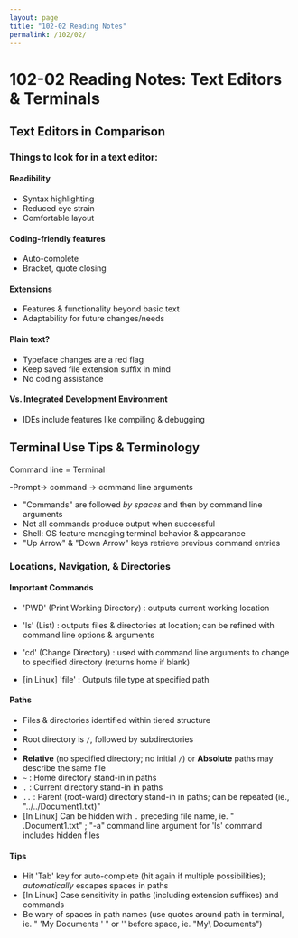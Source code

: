 ```yaml
---
layout: page
title: "102-02 Reading Notes"
permalink: /102/02/
---
```


# 102-02 Reading Notes: Text Editors & Terminals

## Text Editors in Comparison

### Things to look for in a text editor:
#### Readibility 
* Syntax highlighting
* Reduced eye strain
* Comfortable layout
#### Coding-friendly features
- Auto-complete
- Bracket, quote closing
#### Extensions
- Features & functionality beyond basic text
- Adaptability for future changes/needs
#### Plain text?
- Typeface changes are a red flag
- Keep saved file extension suffix in mind
- No coding assistance
#### Vs. Integrated Development Environment
- IDEs include features like compiling & debugging

## Terminal Use Tips & Terminology

Command line = Terminal

-Prompt-> command -> command line arguments

- "Commands" are followed *by spaces* and then by command line arguments
- Not all commands produce output when successful
- Shell: OS feature managing terminal behavior & appearance
- "Up Arrow" & "Down Arrow" keys retrieve previous command entries

### Locations, Navigation, & Directories

#### Important Commands

- 'PWD'  (Print Working Directory) : outputs current working location

- 'ls' (List) : outputs files & directories at location; can be refined with command line options & arguments

- 'cd' (Change Directory) : used with command line arguments to change to specified directory (returns home if blank)

- [in Linux] 'file' : Outputs file type at specified path

#### Paths
- Files & directories identified within tiered structure
- 
- Root directory is `/`, followed by subdirectories
- 
- **Relative** (no specified directory; no initial `/`) or **Absolute** paths may describe the same file
- `~` : Home directory stand-in in paths
- `.` : Current directory stand-in in paths
- `..` : Parent (root-ward) directory stand-in in paths; can be repeated (ie., "../../Document1.txt)"
- [In Linux] Can be hidden with `.` preceding file name, ie. " .Document1.txt" ; "-a" command line argument for 'ls' command includes hidden files

#### Tips
- Hit 'Tab' key for auto-complete (hit again if multiple possibilities); *automatically* escapes spaces in paths
- [In Linux] Case sensitivity in paths (including extension suffixes) and commands
- Be wary of spaces in path names (use quotes around path in terminal, ie. " 'My Documents ' " or '\' before space, ie. "My\ Documents")
